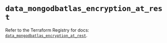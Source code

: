 # `data_mongodbatlas_encryption_at_rest`

Refer to the Terraform Registry for docs: [`data_mongodbatlas_encryption_at_rest`](https://registry.terraform.io/providers/mongodb/mongodbatlas/1.27.0/docs/data-sources/encryption_at_rest).
